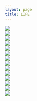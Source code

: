 ```yaml
---
layout: page
title: LIFE
---
```


<div class="work">

<a target="_blank">
<img src="/public/content/images/life_2016_0.png" />
</a>

</div>

<div class="work">

<a target="_blank">
<img src="/public/content/images/life_2015_0.png" />
</a>

</div>

<div class="work">

<a target="_blank">
<img src="/public/content/images/life_2014_1.png" />
</a>

</div>

<div class="work">

<a target="_blank">
<img src="/public/content/images/life_2014_0.png" />
</a>

</div>

<div class="work">

<a target="_blank">
<img src="/public/content/images/life_2013_1.png" />
</a>

</div>

<div class="work">

<a target="_blank">
<img src="/public/content/images/life_2012_0.png" />
</a>

</div>

<div class="work">

<a target="_blank">
<img src="/public/content/images/life_2012_1.png" />
</a>

</div>

<div class="work">

<a target="_blank">
<img src="/public/content/images/life_2011_0.png" />
</a>

</div>

<div class="work">

<a target="_blank">
<img src="/public/content/images/life_2009_0.png" />
</a>

</div>

<div class="work">

<a target="_blank">
<img src="/public/content/images/life_2008_0.png" />
</a>

</div>

<div class="work">

<a target="_blank">
<img src="/public/content/images/life_2007_0.png" />
</a>

</div>

<div class="work">

<a target="_blank">
<img src="/public/content/images/life_2006_0.png" />
</a>

</div>

<div class="work">

<a target="_blank">
<img src="/public/content/images/life_2005_1.png" />
</a>

</div>

<div class="work">

<a target="_blank">
<img src="/public/content/images/life_2005_0.png" />
</a>

</div>

<div class="clear"></div>